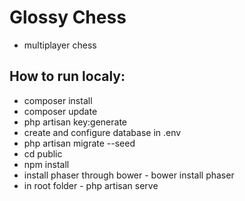 # Glossy Chess 
* multiplayer chess

## How to run localy:

* composer install
* composer update
* php artisan key:generate
* create and configure database in .env 
* php artisan migrate --seed
* cd public
* npm install
* install phaser through bower - bower install phaser
* in root folder - php artisan serve
